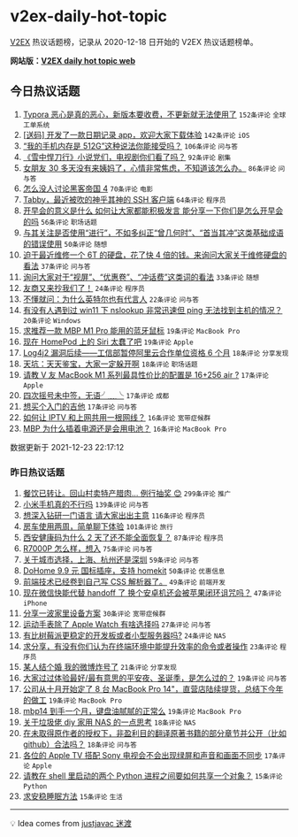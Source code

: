 # v2ex-daily-hot-topic

[V2EX](https://www.v2ex.com/) 热议话题榜，记录从 2020-12-18 日开始的 V2EX 热议话题榜单。

**网站版：[V2EX daily hot topic web](https://boojack.github.io/v2ex-daily-hot-topic-web/)**

## 今日热议话题

<!-- TODAY BEGIN -->

1. [Typora 恶心是真的恶心，新版本要收费，不更新就无法使用了](https://www.v2ex.com/t/823909) `152条评论` `全球工单系统`
1. [[送码] 开发了一款日期记录 app，欢迎大家下载体验](https://www.v2ex.com/t/823987) `142条评论` `iOS`
1. [“我的手机内存是 512G”这种说法你能接受吗？](https://www.v2ex.com/t/824040) `106条评论` `问与答`
1. [《雪中悍刀行》小说党们，电视剧你们看了吗？](https://www.v2ex.com/t/823892) `92条评论` `剧集`
1. [女朋友 30 多天没有来姨妈了，心情非常焦虑，不知道该怎么办。](https://www.v2ex.com/t/823896) `86条评论` `问与答`
1. [怎么没人讨论黑客帝国 4](https://www.v2ex.com/t/823897) `70条评论` `电影`
1. [Tabby，最近被吹的神乎其神的 SSH 客户端](https://www.v2ex.com/t/824004) `64条评论` `程序员`
1. [开早会的意义是什么 如何让大家都能积极发言 能分享一下你们是怎么开早会的吗](https://www.v2ex.com/t/823927) `56条评论` `职场话题`
1. [与其关注是否使用“进行”，不如多纠正“曾几何时”、“首当其冲”这类基础成语的错误使用](https://www.v2ex.com/t/823891) `50条评论` `随想`
1. [迫于最近维修一个 6T 的硬盘，花了快 4 倍的钱。来询问大家关于维修硬盘的看法](https://www.v2ex.com/t/824025) `37条评论` `问与答`
1. [询问大家对于“视屏”、“优惠卷”、“冲话费”这类词的看法](https://www.v2ex.com/t/824061) `33条评论` `随想`
1. [友商又来抄我们了！](https://www.v2ex.com/t/824090) `24条评论` `程序员`
1. [不懂就问：为什么英特尔也有代言人](https://www.v2ex.com/t/823945) `22条评论` `问与答`
1. [有没有人遇到过 win11 下 nslookup 非常迅速但 ping 无法找到主机的情况？](https://www.v2ex.com/t/824030) `20条评论` `Windows`
1. [求推荐一款 MBP M1 Pro 能用的蓝牙鼠标](https://www.v2ex.com/t/823982) `19条评论` `MacBook Pro`
1. [现在 HomePod 上的 Siri 太蠢了吧](https://www.v2ex.com/t/823901) `19条评论` `Apple`
1. [Log4j2 漏洞后续——工信部暂停阿里云合作单位资格 6 个月](https://www.v2ex.com/t/823938) `18条评论` `分享发现`
1. [天坑：天天鉴宝，大家一定躲开啊](https://www.v2ex.com/t/823899) `18条评论` `职场话题`
1. [请教 V 友 MacBook M1 系列最具性价比的配置是 16+256 air ?](https://www.v2ex.com/t/824033) `17条评论` `Apple`
1. [四次摇号未中签，无语╯﹏╰](https://www.v2ex.com/t/823970) `17条评论` `成都`
1. [想买个入门的吉他](https://www.v2ex.com/t/823890) `17条评论` `问与答`
1. [如何让 IPTV 和上网共用一根网线？](https://www.v2ex.com/t/824091) `16条评论` `宽带症候群`
1. [MBP 为什么插着电源还是会用电池？](https://www.v2ex.com/t/824026) `16条评论` `MacBook Pro`

数据更新于 2021-12-23 22:17:12

<!-- TODAY END -->

### 昨日热议话题

<!-- YESTERDAY BEGIN -->

1. [餐饮已转让。回山村卖特产腊肉... 例行抽奖 😊](https://www.v2ex.com/t/823774) `299条评论` `推广`
1. [小米手机真的不行吗](https://www.v2ex.com/t/823739) `139条评论` `问与答`
1. [想深入钻研一门语言 请大家出出主意](https://www.v2ex.com/t/823731) `116条评论` `程序员`
1. [房车使用两周，简单聊下体验](https://www.v2ex.com/t/823657) `101条评论` `旅行`
1. [西安健康码为什么 2 天了还不能全面恢复？](https://www.v2ex.com/t/823684) `87条评论` `程序员`
1. [R7000P 怎么样，想入](https://www.v2ex.com/t/823732) `75条评论` `问与答`
1. [关于城市选择，上海、杭州还是深圳](https://www.v2ex.com/t/823794) `59条评论` `问与答`
1. [DoHome 9.9 元 国标插座，支持 homekit](https://www.v2ex.com/t/823689) `50条评论` `优惠信息`
1. [前端技术已经卷到自己写 CSS 解析器了。](https://www.v2ex.com/t/823665) `49条评论` `前端开发`
1. [现在微信快能代替 handoff 了 换个安卓机还会被苹果闭环诅咒吗？](https://www.v2ex.com/t/823723) `47条评论` `iPhone`
1. [分享一波家里设备方案](https://www.v2ex.com/t/823806) `30条评论` `宽带症候群`
1. [运动手表除了 Apple Watch 有啥选择吗](https://www.v2ex.com/t/823796) `27条评论` `问与答`
1. [有比树莓派更稳定的开发板或者小型服务器吗?](https://www.v2ex.com/t/823768) `24条评论` `NAS`
1. [求分享，有没有你们认为在终端环境中能提升效率的命令或者操作](https://www.v2ex.com/t/823848) `23条评论` `程序员`
1. [某人结个婚 我的微博炸号了](https://www.v2ex.com/t/823737) `21条评论` `分享发现`
1. [大家过过体验最好/最有意思的平安夜、圣诞季，是怎么过的？](https://www.v2ex.com/t/823785) `19条评论` `问与答`
1. [公司从十月开始定了 8 台 MacBook Pro 14"，直营店陆续提货，总结下今年的做工](https://www.v2ex.com/t/823735) `19条评论` `MacBook Pro`
1. [mbp14 到手一个月，键盘油腻腻的正常么](https://www.v2ex.com/t/823658) `19条评论` `MacBook Pro`
1. [关于垃圾佬 diy 家用 NAS 的一点思考](https://www.v2ex.com/t/823843) `18条评论` `NAS`
1. [在未取得原作者的授权下，非盈利目的翻译原著书籍的部分章节并公开（比如 github）合法吗？](https://www.v2ex.com/t/823656) `18条评论` `问与答`
1. [各位的 Apple TV 搭配 Sony 电视会不会出现绿屏和声音和画面不同步](https://www.v2ex.com/t/823789) `17条评论` `Apple`
1. [请教在 shell 里启动的两个 Python 进程之间要如何共享一个对象？](https://www.v2ex.com/t/823833) `15条评论` `Python`
1. [求安稳睡眠方法](https://www.v2ex.com/t/823777) `15条评论` `生活`

<!-- YESTERDAY END -->

---

💡 Idea comes from [justjavac 迷渡](https://github.com/justjavac/)
